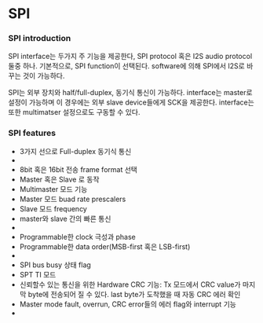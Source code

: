 # SPI

### SPI introduction

SPI interface는 두가지 주 기능을 제공한다, SPI protocol 혹은 I2S audio protocol 둘중 하나. 기본적으로, SPI function이 선택된다. software에 의해 SPI에서 I2S로 바꾸는 것이 가능하다.

SPI는 외부 장치와 half/full-duplex, 동기식 통신이 가능하다. interface는 master로 설정이 가능하며 이 경우에는 외부 slave device들에게 SCK을 제공한다. interface는 또한 multimatser 설정으로도 구동할 수 있다.

### SPI features
* 3가지 선으로 Full-duplex 동기식 통신
*
* 8bit 혹은 16bit 전송 frame format 선택
* Master 혹은 Slave 로 동작
* Multimaster 모드 기능
* Master 모드 buad rate prescalers
* Slave 모드 frequency
* master와 slave 간의 빠른 통신
*
* Programmable한 clock 극성과 phase
* Programmable한 data order(MSB-first 혹은 LSB-first)
* 
* SPI bus busy 상태 flag
* SPT TI 모드
* 신뢰할수 있는 통신을 위한 Hardware CRC 기능: Tx 모드에서 CRC value가 마지막 byte에 전송되어 질 수 있다. last byte가 도착했을 때 자동 CRC 에러 확인
* Master mode fault, overrun, CRC error들의 에러 flag와 interrupt 기능
*
